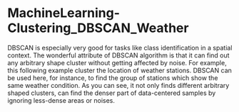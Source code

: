 # MachineLearning-Clustering_DBSCAN_Weather
 DBSCAN is especially very good for tasks like class identification in a spatial context. The wonderful attribute of DBSCAN algorithm is that it can find out any arbitrary shape cluster without getting affected by noise. For example, this following example cluster the location of weather stations.  DBSCAN can be used here, for instance, to find the group of stations which show the same weather condition. As you can see, it not only finds different arbitrary shaped clusters, can find the denser part of data-centered samples by ignoring less-dense areas or noises.
